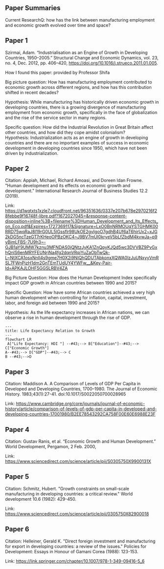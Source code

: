 ## Paper Summaries

Current ResearchQ: how has the link between manufacturing employment and economic growth evolved over time and space?

## Paper 1
Szirmai, Adam. “Industrialisation as an Engine of Growth in Developing Countries, 1950–2005.” Structural Change and Economic Dynamics, vol. 23, no. 4, Dec. 2012, pp. 406–420, 
https://doi.org/10.1016/j.strueco.2011.01.005. 

How I found this paper: provided by Professor Shifa 

Big picture question: How has manufacturing employment contributed to economic growth across different regions, and how has this contribution shifted in recent decades?

Hypothesis: While manufacturing has historically driven economic growth in developing countries, there is a growing divergence of manufacturing employment from economic growth, specifically in the face of globalization and the rise of the service sector in many regions.

Specific question:  How did the Industrial Revolution in Great Britain affect other countries, and how did they cope amidst colonialism?  
Hypothesis: Industrialization acts as an engine of growth in developing countries and there are no important examples of success in economic development in developing countries since 1950, which have not been driven by industrialization.

## Paper 2

Citation: Appiah, Michael, Richard Amoasi, and Doreen Idan Frowne. "Human development and its effects on economic growth and development." International Research Journal of Business Studies 12.2 (2019). 

Link: https://d1wqtxts1xzle7.cloudfront.net/96351636/0337e207b678e2970216f28febbe9f16748f-libre.pdf?1672027045=&response-content-disposition=inline%3B+filename%3DHuman_Development_and_Its_Effects_on_Eco.pdf&Expires=1727369117&Signature=LxO0BnNRMOUqYSTGHMK00RRD75wqRaJ8l19rG0UL5lGssflr98UkOE2gyIgoO7gdhB4Uf6aT6hirUx2~xJG2kDG5ncTzeGT7rKHeoOPBzOKC4~J9BV7mUI0kryeV5bLfZbdM4kvwJa~p9yBimLFBS-7U9h3~-GJB1aY9UMW7kznu3MFNDAS0jQNtzJyKA1ZnQpyKJQd5wc3DVVBZ9PvGxhQnlS6enMRYFEUNrjNa4fg2dqnVRqjYuZaObTwQk-L~NtXCA1osxNnIl4s9gme7H0X2i9NIQhQDUTAbkonxXQWA0lzJuUNxyyVmRSL7FWnPjzH1dm2GnTEmTUdUY4YWFw__&Key-Pair-Id=APKAJLOHF5GGSLRBV4ZA

Big Picture Question: How does the Human Development Index specifically impact GDP growth in African countries between 1990 and 2015?

Specific Question: How have some African countries achieved a very high human development when controlling for inflation, capital, investment, labor, and foreign aid between 1990 and 2015?

Hypothesis: As the life expectancy increases in African nations, we can observe a rise in human development through the rise of GDP.

```mermaid
---
title: Life Expectancy Relation to Growth
---
flowchart LR
 A["Life Expectancy: HDI "] --#43;--> B["Education"]--#43;--> C["Economic Growth"]
A--#43;--> D["GDP"]--#43;--> C
B --#43;-->D
```


## Paper 3

Citation: Maddison A. A Comparison of Levels of GDP Per Capita in Developed and Developing Countries, 1700–1980. The Journal of Economic History. 1983;43(1):27-41. doi:10.1017/S0022050700028965

Link: https://www.cambridge.org/core/journals/journal-of-economic-history/article/comparison-of-levels-of-gdp-per-capita-in-developed-and-developing-countries-17001980/B2EE78543292CA758F00E60E6988E23F


## Paper 4

Citation:  Gustav Ranis, et al. “Economic Growth and Human Development.” World Development, Pergamon, 2 Feb. 2000, 

Link: https://www.sciencedirect.com/science/article/pii/S0305750X9900131X


## Paper 5

Citation:  Schmitz, Hubert. "Growth constraints on small-scale manufacturing in developing countries: a critical review." World development 10.6 (1982): 429-450.


Link: https://www.sciencedirect.com/science/article/pii/0305750X82900018


## Paper 6

Citation: Helleiner, Gerald K. "Direct foreign investment and manufacturing for export in developing countries: a review of the issues." Policies for Development: Essays in Honour of Gamani Corea (1988): 123-153.

Link: https://link.springer.com/chapter/10.1007/978-1-349-09416-5_6
